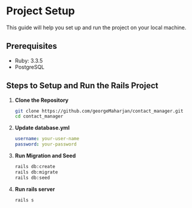 # Project Setup

This guide will help you set up and run the project on your local machine.

## Prerequisites

- Ruby: 3.3.5
- PostgreSQL

## Steps to Setup and Run the Rails Project

1. **Clone the Repository**
   ```bash
   git clone https://github.com/georgeMaharjan/contact_manager.git
   cd contact_manager
   ```
2. **Update database.yml**
   ```yaml
   username: your-user-name
   password: your-password
   ```
3. **Run Migration and Seed**
   ```bash
   rails db:create
   rails db:migrate
   rails db:seed
   ```
4. **Run rails server**
   ```bash
   rails s
   ```
